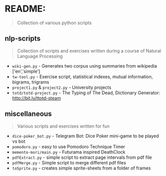 # README:
> Collection of various python scripts

## nlp-scripts 
> Collection of scripts and exercises written during a course of Natural Language Processing

- `wiki-gen.py`                  - Generates two corpus using summaries from wikipedia ['en','simple']
- `tw-tool.py`                   - Exercise script, statistical indexes, mutual information, bigrams, trigrams
- `project1.py` & `project2.py`  - University projects
- `totd/totd-project.py`         - The Typing of The Dead, Dictionary Generator: http://bit.ly/ttotd-steam

## miscellaneous 
> Various scripts and exercises written for fun

- `dice-poker_bot.py`            - Telegram Bot: Dice Poker mini-game to be played vs bot
- `pomodoro.py`                  - easy to use Pomodoro Technique Timer
- `memento-mori/main.py`         - Futurama inspired DeathClock
- `pdfExtract.py`                - simple script to extract page intervals from pdf file
- `pdfMerge.py`                  - Simple script to merge different pdf files
- `toSprite.py`                  - creates simple sprite-sheets from a folder of frames
